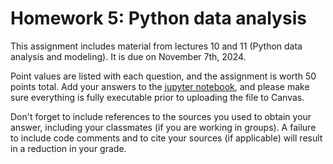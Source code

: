 # Homework 5: Python data analysis

This assignment includes material from lectures 10 and 11 (Python data analysis and modeling). It is due on November 7th, 2024.

Point values are listed with each question, and the assignment is worth 50 points total.
Add your answers to the [jupyter notebook](https://github.com/fredhutch/tfcb_2021/blob/master/homeworks/homework05/homework05.ipynb), 
and please make sure everything is fully executable prior to uploading the file to Canvas.

Don't forget to include references to the sources you used to obtain your answer, including your classmates (if you are working in groups). A failure to include code comments and to cite your sources (if applicable) will result in a reduction in your grade.
